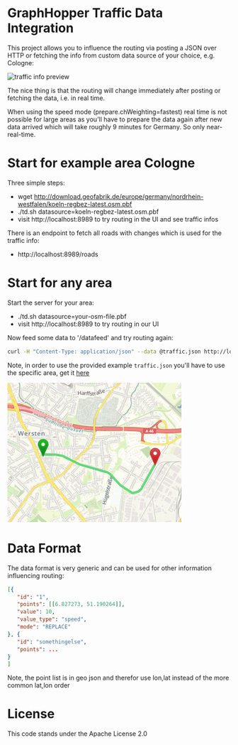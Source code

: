 # GraphHopper Traffic Data Integration

This project allows you to influence the routing via posting a JSON over HTTP or fetching the info
from custom data source of your choice, e.g. Cologne:

![traffic info preview](https://karussell.files.wordpress.com/2015/04/ghmaps-with-traffic.png)

The nice thing is that the routing will change immediately after posting or fetching the data, i.e. in real time.

When using the speed mode (prepare.chWeighting=fastest) real time is not possible for large areas as you'll have to 
prepare the data again after new data arrived which will take roughly 9 minutes for Germany. So only near-real-time.

# Start for example area Cologne

Three simple steps:

 * wget http://download.geofabrik.de/europe/germany/nordrhein-westfalen/koeln-regbez-latest.osm.pbf
 * ./td.sh datasource=koeln-regbez-latest.osm.pbf
 * visit http://localhost:8989 to try routing in the UI and see traffic infos

There is an endpoint to fetch all roads with changes which is used for the traffic info:
 * http://localhost:8989/roads

# Start for any area

Start the server for your area:

 * ./td.sh datasource=your-osm-file.pbf
 * visit http://localhost:8989 to try routing in our UI

Now feed some data to '/datafeed' and try routing again:

```bash
curl -H "Content-Type: application/json" --data @traffic.json http://localhost:8989/datafeed
```

Note, in order to use the provided example `traffic.json` you'll have to use the specific area, get it 
[here](http://download.geofabrik.de/europe/germany/nordrhein-westfalen/duesseldorf-regbez-latest.osm.pbf)

![Traffic influenced routing](./traffic.gif)

# Data Format

The data format is very generic and can be used for other information influencing routing:

```json
[{
   "id": "1",
   "points": [[6.827273, 51.190264]],
   "value": 10,
   "value_type": "speed",
   "mode": "REPLACE"
}, {
   "id": "somethingelse",
   "points": ...
}
]
```

Note, the point list is in geo json and therefor use lon,lat instead of the more common lat,lon order

# License

This code stands under the Apache License 2.0